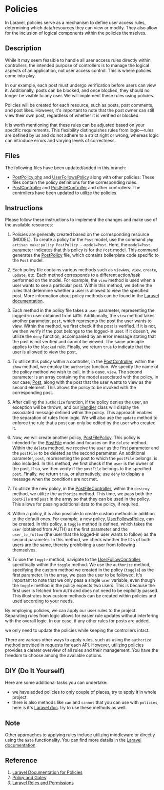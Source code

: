 # Policies

In Laravel, policies serve as a mechanism to define user access rules, determining which data/resources they can view or modify. They also allow for the inclusion of logical components within the policies themselves.

## Description

While it may seem feasible to handle all user access rules directly within controllers, the intended purpose of controllers is to manage the logical aspects of an application, not user access control. This is where policies come into play.

In our example, each post must undergo verification before users can view it. Additionally, posts can be blocked, and once blocked, they should no longer be visible to any user. We will implement these rules using policies.

Policies will be created for each resource, such as posts, post comments, and post likes. However, it's important to note that the post owner can still view their own post, regardless of whether it is verified or blocked.

It is worth mentioning that these rules can be adjusted based on your specific requirements. This flexibility distinguishes rules from logic—rules are defined by us and do not adhere to a strict right or wrong, whereas logic can introduce errors and varying levels of correctness.

## Files

The following files have been updated/added in this branch:

- [PostPolicy.php](app/Policies/PostPolicy.php) and [UserFollowsPolicy](app/Policies/UserFollowsPolicy.php) along with other policies: These files contain the policy definitions for the corresponding rules.
- [PostController](app/Http/Controllers/Api/v1/PostController.php) and [PostFileController](app/Http/Controllers/Api/v1/PostFileController.php) and other controllers: The controllers have been updated to utilize the policies.

## Instructions

Please follow these instructions to implement the changes and make use of the available resources:

1. Policies are generally created based on the corresponding resource (MODEL). To create a policy for the `Post` model, use the command `php artisan make:policy PostPolicy --model=Post`. Here, the `model=Post` parameter indicates that this policy is for the `Post` model. This command generates the [PostPolicy](app/Policies/PostPolicy.php) file, which contains boilerplate code specific to the `Post` model.

2. Each policy file contains various methods such as `viewAny`, `view`, `create`, `update`, etc. Each method corresponds to a different action/task performed on the model. For example, the `view` method is used when a user wants to see a particular post. Within this method, we define the rules that determine whether a user is allowed to view the specified post. More information about policy methods can be found in the [Laravel documentation](https://laravel.com/docs/10.x/authorization#policy-methods).

3. Each method in the policy file takes a `user` parameter, representing the logged-in user obtained from `AUTH`. Additionally, the `view` method takes another parameter, `post`, which represents the post the user wants to view. Within the method, we first check if the post is verified. If it is not, we then verify if the post belongs to the logged-in user. If it doesn't, we utilize the `deny` function, accompanied by an error message stating that the post is not verified and cannot be viewed. The same principle applies to the `blocked` rule. Finally, we return `true` to indicate that the user is allowed to view the post.

4. To utilize this policy within a controller, in the [PostController](app/Http/Controllers/Api/v1/PostController.php), within the `show` method, we employ the `authorize` function. We specify the name of the policy method we wish to call, in this case, `view`. The second parameter is an array containing the model associated with the policy, in our case, [Post](app/Models/Post.php), along with the post that the user wants to view as the second element. This allows the policy to be invoked with the corresponding post.

5. After calling the `authorize` function, if the policy denies the user, an exception will be thrown, and our [Handler](app/Exceptions/Handler.php) class will display the associated message defined within the policy. This approach enables the separation of rules from logic. We will also use the `update` method to enforce the rule that a post can only be edited by the user who created it.

6. Now, we will create another policy, [PostFilePolicy](app/Policies/PostFilePolicy.php). This policy is intended for the [PostFile](app/Models/PostFile.php) model and focuses on the `delete` method. Within the `delete` method, we receive the `user` as the first parameter and the `postFile` to be deleted as the second parameter. An additional parameter, `post`, representing the post to which the `postFile` belongs, is also included. In this method, we first check if the `user` is the owner of the post. If so, we then verify if the `postFile` belongs to the specified `post`. Finally, we return `true`, or alternatively, use `deny` to display a message when the conditions are not met.

7. To utilize the new policy, in the [PostFileController](app/Http/Controllers/Api/v1/PostFileController.php), within the `destroy` method, we utilize the `authorize` method. This time, we pass both the `postFile` and `post` in the array so that they can be used in the policy. This allows for passing additional data to the policy, if required.

8. Within a policy, it is also possible to create custom methods in addition to the default ones. For example, a new policy, [UserFollowsPolicy](app/Policies/UserFollowsPolicy.php), can be created. In this policy, a `toggle` method is defined, which takes the `user` (obtained from AUTH) as the first parameter and the `user_to_follow` (the user that the logged-in user wants to follow) as the second parameter. In this method, we check whether the IDs of both users are the same, thereby prohibiting a user from following themselves.

9. To use the `toggle` method, navigate to the [UserFollowController](app/Http/Controllers/Api/v1/UserFollowController.php), specifically within the `toggle` method. We use the `authorize` method, specifying the custom method we created in the policy (`toggle`) as the first parameter. In the array, we pass the user to be followed. It's important to note that we only pass a single `user` variable, even though the `toggle` method in the policy expects two users. This is because the first user is fetched from `AUTH` and does not need to be explicitly passed. This illustrates how custom methods can be created within policies and used according to your needs.

By employing policies, we can apply our user rules to the project. Separating rules from logic allows for easier rule updates without interfering with the overall logic. In our case, if any other rules for posts are added,

 we only need to update the policies while keeping the controllers intact.

There are various other ways to apply rules, such as using the `authorize` method provided in requests for each API. However, utilizing policies provides a clearer overview of all rules and their management. You have the freedom to choose among the available options.

## DIY (Do It Yourself)

Here are some additional tasks you can undertake:

- we have added policies to only couple of places, try to apply it in whole project.
- there is also methods like `can` and `cannot` that you can use with `policies`, here is it's [Laravel doc](https://laravel.com/docs/10.x/authorization#authorizing-actions-using-policies). try to use these methods as well.

## Note

Other approaches to applying rules include utilizing middleware or directly using the `Gate` functionality. You can find more details in the [Laravel documentation](https://laravel.com/docs/10.x/authorization#intercepting-gate-checks).

## Reference

1. [Laravel Documentation for Policies](https://laravel.com/docs/10.x/authorization#creating-policies)
2. [Policy and Gates](https://code.tutsplus.com/gates-and-policies-in-laravel--cms-29780t)
3. [Laravel Roles and Permissions](https://laravel-news.com/laravel-gates-policies-guards-explained)
